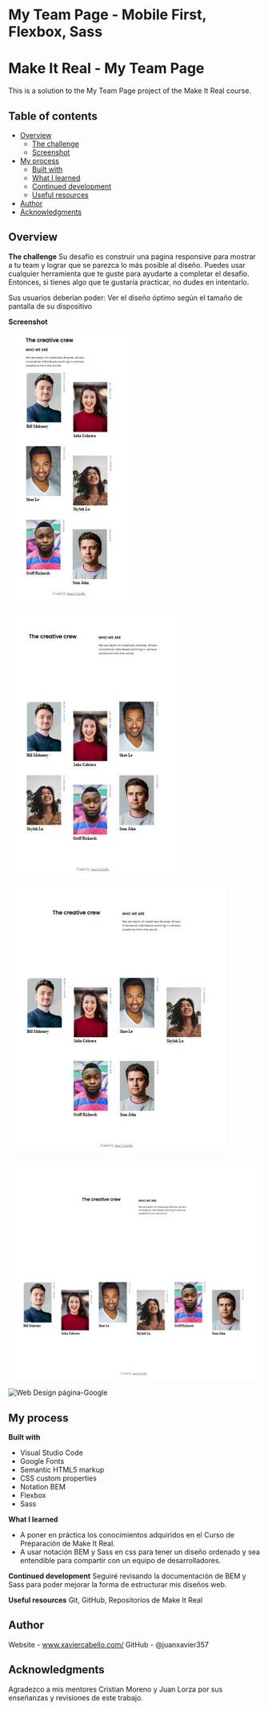 # My Team Page - Mobile First, Flexbox, Sass

# Make It Real - My Team Page
This is a solution to the My Team Page project of the Make It Real course.

## Table of contents
- [Overview](#overview)
  - [The challenge](#the-challenge)
  - [Screenshot](#screenshot)
- [My process](#my-process)
  - [Built with](#built-with)
  - [What I learned](#what-i-learned)
  - [Continued development](#continued-development)
  - [Useful resources](#useful-resources)
- [Author](#author)
- [Acknowledgments](#acknowledgments)

## Overview

**The challenge**
  Su desafío es construir una pagina responsive para mostrar a tu team y lograr que se parezca lo más posible al diseño.
  Puedes usar cualquier herramienta que te guste para ayudarte a completar el desafío. Entonces, si tienes algo que te gustaría practicar, 
  no dudes en intentarlo.

  Sus usuarios deberían poder:
  Ver el diseño óptimo según el tamaño de pantalla de su dispositivo

**Screenshot**

  ![Mobile Design width-395px](https://github.com/juanxavier357/my-team-page/blob/master/img/Mobile%20Design%20width-395px.JPG)
  
  ![Wed Design width-545px](https://github.com/juanxavier357/my-team-page/blob/master/img/Wed%20Design%20width-545px.JPG)
  
  ![Web Design with-695px](https://github.com/juanxavier357/my-team-page/blob/master/img/Web%20Design%20with-695px.JPG)
  
  ![Web Design width-990px](https://github.com/juanxavier357/my-team-page/blob/master/img/Web%20Design%20width-990px.JPG)
  
  ![Web Design página-Google](https://github.com/juanxavier357/my-team-page/blob/master/img/Web%20Design%20p%C3%A1gina-Google.JPG)

## My process

**Built with**
* Visual Studio Code
* Google Fonts
* Semantic HTML5 markup
* CSS custom properties
* Notation BEM
* Flexbox
* Sass

**What I learned**
* A poner en práctica los conocimientos adquiridos en el Curso de Preparación de Make It Real.
* A usar notación BEM y Sass en css para tener un diseño ordenado y sea entendible para compartir con un equipo de desarrolladores.

**Continued development**
  Seguiré revisando la documentación de BEM y Sass para poder mejorar la forma de estructurar mis diseños web.

**Useful resources**
  Git, GitHub, Repositorios de Make It Real

## Author
  Website - www.xaviercabello.com/
  GitHub - @juanxavier357

## Acknowledgments
  Agradezco a mis mentores Cristian Moreno y Juan Lorza por sus enseñanzas y revisiones de este trabajo.


